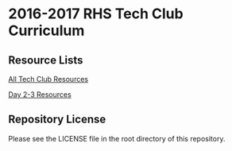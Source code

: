 # 2016-2017 RHS Tech Club Curriculum
## Resource Lists
[All Tech Club Resources](TechClub-General-Resources.md)

[Day 2-3 Resources](TechClub-Day2_Day3-RESOURCES.md)

## Repository License
Please see the LICENSE file in the root directory of this repository.